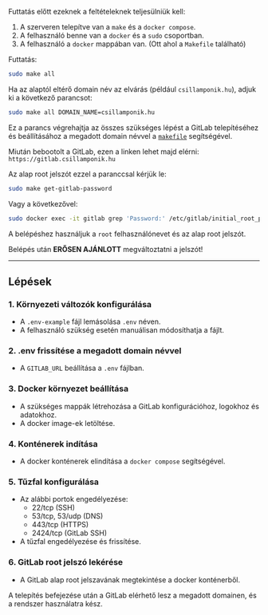 Futtatás előtt ezeknek a feltételeknek teljesülniük kell:

1. A szerveren telepítve van a `make` és a `docker compose`.
2. A felhasználó benne van a `docker` és a `sudo` csoportban.
3. A felhasználó a `docker` mappában van. (Ott ahol a `Makefile` található)

Futtatás:

```bash
sudo make all
```

Ha az alaptól eltérő domain név az elvárás (például `csillamponik.hu`), adjuk ki a következő parancsot:

```bash
sudo make all DOMAIN_NAME=csillamponik.hu
```

Ez a parancs végrehajtja az összes szükséges lépést a GitLab telepítéséhez és beállításához a megadott domain névvel a [`makefile`](../makefile) segítségével.

Miután bebootolt a GitLab, ezen a linken lehet majd elérni: `https://gitlab.csillamponik.hu`

Az alap root jelszót ezzel a paranccsal kérjük le:

```bash
sudo make get-gitlab-password
```

Vagy a következővel:

```bash
sudo docker exec -it gitlab grep 'Password:' /etc/gitlab/initial_root_password
```

A belépéshez használjuk a `root` felhasználónevet és az alap root jelszót.

Belépés után **ERŐSEN AJÁNLOTT** megváltoztatni a jelszót!

---

## Lépések

### 1. **Környezeti változók konfigurálása**

- A `.env-example` fájl lemásolása `.env` néven.
- A felhasználó szükség esetén manuálisan módosíthatja a fájlt.

### 2. **.env frissítése a megadott domain névvel**

- A `GITLAB_URL` beállítása a `.env` fájlban.

### 3. **Docker környezet beállítása**

- A szükséges mappák létrehozása a GitLab konfigurációhoz, logokhoz és adatokhoz.
- A docker image-ek letöltése.

### 4. **Konténerek indítása**

- A docker konténerek elindítása a `docker compose` segítségével.

### 5. **Tűzfal konfigurálása**

- Az alábbi portok engedélyezése:
  - 22/tcp (SSH)
  - 53/tcp, 53/udp (DNS)
  - 443/tcp (HTTPS)
  - 2424/tcp (GitLab SSH)
- A tűzfal engedélyezése és frissítése.

### 6. **GitLab root jelszó lekérése**

- A GitLab alap root jelszavának megtekintése a docker konténerből.

A telepítés befejezése után a GitLab elérhető lesz a megadott domainen, és a rendszer használatra kész.